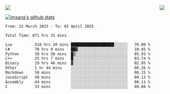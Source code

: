 <p>
  <a href="https://count.getloli.com/"><img src="https://count.getloli.com/get/@xana.readme?theme=moebooru-h"></a>
  <img src="https://weather-icon.journeyad.repl.co/@hangzhou?v=1" align="right">
</p>


<a href="https://github.com/imxana"><img align="center" src="https://github-readme-stats.vercel.app/api?username=imxana&show_icons=true&include_all_commits=true&hide_border=tru&custom_title=imxana%27s%20Github%20Stats" alt="imxana's github stats" /></a> 

<!--START_SECTION:waka-->

```txt
From: 22 March 2023 - To: 03 April 2025

Total Time: 671 hrs 31 mins

Lua          510 hrs 20 mins ███████████████████░░░░░░   76.00 %
C#           70 hrs 9 mins   ██▓░░░░░░░░░░░░░░░░░░░░░░   10.45 %
Python       39 hrs 50 mins  █▒░░░░░░░░░░░░░░░░░░░░░░░   05.93 %
C++          25 hrs 7 mins   █░░░░░░░░░░░░░░░░░░░░░░░░   03.74 %
Binary       19 hrs 46 mins  ▓░░░░░░░░░░░░░░░░░░░░░░░░   02.95 %
Other        1 hr 44 mins    ░░░░░░░░░░░░░░░░░░░░░░░░░   00.26 %
Markdown     58 mins         ░░░░░░░░░░░░░░░░░░░░░░░░░   00.15 %
JavaScript   48 mins         ░░░░░░░░░░░░░░░░░░░░░░░░░   00.12 %
Assembly     44 mins         ░░░░░░░░░░░░░░░░░░░░░░░░░   00.11 %
C            33 mins         ░░░░░░░░░░░░░░░░░░░░░░░░░   00.08 %
```

<!--END_SECTION:waka-->
